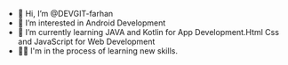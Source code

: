 - 👋 Hi, I’m @DEVGIT-farhan
- 👀 I’m interested in Android Development
- 🌱 I’m currently learning JAVA and Kotlin for App Development.Html Css and JavaScript for Web Development
- 👨‍💻 I'm in the process of learning new skills.


<!---
DEVGIT-farhan/DEVGIT-farhan is a ✨ special ✨ repository because its `README.md` (this file) appears on your GitHub profile.
You can click the Preview link to take a look at your changes.
--->
